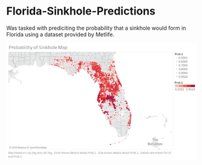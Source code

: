 # Florida-Sinkhole-Predictions
Was tasked with prediciting the probability that a sinkhole would form in Florida using a dataset provided by Metlife.

![alt text](https://github.com/MadMattF/Florida-Sinkhole-Predictions/blob/main/Probability%20of%20Sinkhole%20Occurence%20Map.PNG?raw=true)
